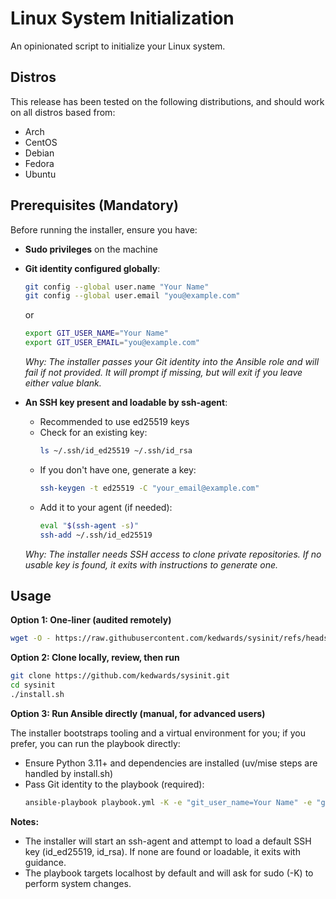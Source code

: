 # Linux System Initialization

An opinionated script to initialize your Linux system.

## Distros

This release has been tested on the following distributions, and should work on all distros based from:

- Arch
- CentOS
- Debian
- Fedora
- Ubuntu

## Prerequisites (Mandatory)

Before running the installer, ensure you have:

- **Sudo privileges** on the machine
- **Git identity configured globally**:
  ```bash
  git config --global user.name "Your Name"
  git config --global user.email "you@example.com"
  ```

  or

  ```bash
  export GIT_USER_NAME="Your Name"
  export GIT_USER_EMAIL="you@example.com"
  ```
  
  *Why: The installer passes your Git identity into the Ansible role and will fail if not provided. It will prompt if missing, but will exit if you leave either value blank.*

- **An SSH key present and loadable by ssh-agent**:
  - Recommended to use ed25519 keys
  - Check for an existing key:
    ```bash
    ls ~/.ssh/id_ed25519 ~/.ssh/id_rsa
    ```
  - If you don't have one, generate a key:
    ```bash
    ssh-keygen -t ed25519 -C "your_email@example.com"
    ```
  - Add it to your agent (if needed):
    ```bash
    eval "$(ssh-agent -s)"
    ssh-add ~/.ssh/id_ed25519
    ```
  *Why: The installer needs SSH access to clone private repositories. If no usable key is found, it exits with instructions to generate one.*

## Usage

**Option 1: One-liner (audited remotely)**
```bash
wget -O - https://raw.githubusercontent.com/kedwards/sysinit/refs/heads/main/install.sh | bash
```

**Option 2: Clone locally, review, then run**
```bash
git clone https://github.com/kedwards/sysinit.git
cd sysinit
./install.sh
```

**Option 3: Run Ansible directly (manual, for advanced users)**

The installer bootstraps tooling and a virtual environment for you; if you prefer, you can run the playbook directly:
- Ensure Python 3.11+ and dependencies are installed (uv/mise steps are handled by install.sh)
- Pass Git identity to the playbook (required):
  ```bash
  ansible-playbook playbook.yml -K -e "git_user_name=Your Name" -e "git_user_email=you@example.com"
  ```

**Notes:**
- The installer will start an ssh-agent and attempt to load a default SSH key (id_ed25519, id_rsa). If none are found or loadable, it exits with guidance.
- The playbook targets localhost by default and will ask for sudo (-K) to perform system changes.
